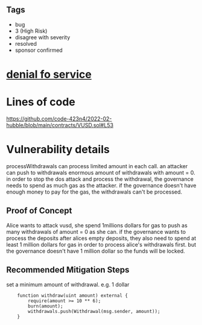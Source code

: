 ## Tags

- bug
- 3 (High Risk)
- disagree with severity
- resolved
- sponsor confirmed

# [denial fo service](https://github.com/code-423n4/2022-02-hubble-findings/issues/119) 

# Lines of code

https://github.com/code-423n4/2022-02-hubble/blob/main/contracts/VUSD.sol#L53


# Vulnerability details

processWithdrawals can process limited amount in each call.
an attacker can push to withdrawals enormous amount of withdrawals with amount = 0.
in order to stop the dos attack and process the withdrawal, the governance needs to spend as much gas as the attacker.
if the governance doesn't have enough money to pay for the gas, the withdrawals can't be processed.

## Proof of Concept
Alice wants to attack vusd, she spend 1millions dollars for gas to push as many withdrawals of amount = 0 as she can.
if the governance wants to process the deposits after alices empty deposits, they also need to spend at least 1 million dollars for gas in order to process alice's withdrawals first.
but the governance doesn't have 1 million dollar so the funds will be locked.

## Recommended Mitigation Steps
set  a minimum amount of withdrawal. e.g. 1 dollar

```
    function withdraw(uint amount) external {
        require(amount >= 10 ** 6);
        burn(amount);
        withdrawals.push(Withdrawal(msg.sender, amount));
    }
```

